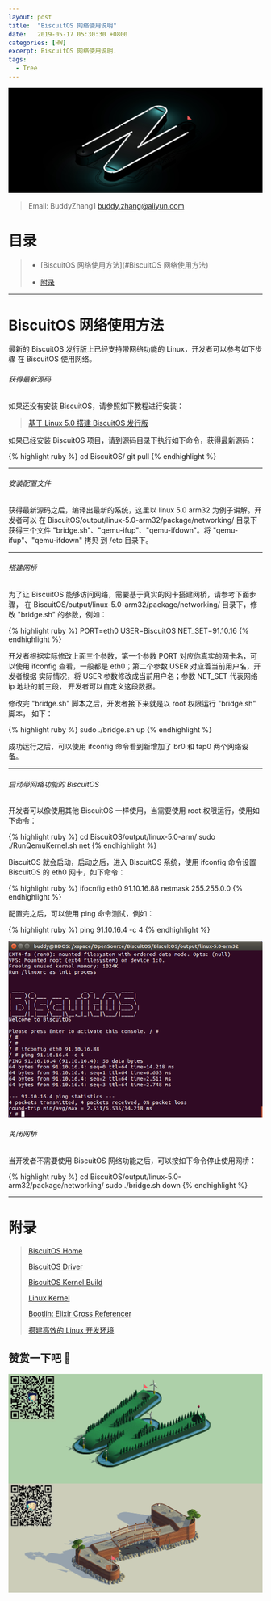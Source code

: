 ```yaml
---
layout: post
title:  "BiscuitOS 网络使用说明"
date:   2019-05-17 05:30:30 +0800
categories: [HW]
excerpt: BiscuitOS 网络使用说明.
tags:
  - Tree
---
```


![DTS](https://raw.githubusercontent.com/EmulateSpace/PictureSet/master/BiscuitOS/kernel/IND00000N.jpg)

> Email: BuddyZhang1 <buddy.zhang@aliyun.com>

# 目录

> - [BiscuitOS 网络使用方法](#BiscuitOS 网络使用方法)
>
> - [附录](#附录)

-----------------------------------

# <span id="BiscuitOS 网络使用方法">BiscuitOS 网络使用方法</span>

最新的 BiscuitOS 发行版上已经支持带网络功能的 Linux，开发者可以参考如下步骤
在 BiscuitOS 使用网络。

###### 获得最新源码

如果还没有安装 BiscuitOS，请参照如下教程进行安装：

> [基于 Linux 5.0 搭建 BiscuitOS 发行版](https://biscuitos.github.io/blog/Linux-5.0-arm32-Usermanual/)

如果已经安装 BiscuitOS 项目，请到源码目录下执行如下命令，获得最新源码：

{% highlight ruby %}
cd BiscuitOS/
git pull
{% endhighlight %}

-------------------------

###### 安装配置文件

获得最新源码之后，编译出最新的系统，这里以 linux 5.0 arm32 为例子讲解。开发者可以
在 BiscuitOS/output/linux-5.0-arm32/package/networking/ 目录下获得三个文件
"bridge.sh"、"qemu-ifup"、"qemu-ifdown"。将 "qemu-ifup"、"qemu-ifdown" 拷贝
到 /etc 目录下。

-------------------------

###### 搭建网桥

为了让 BiscuitOS 能够访问网络，需要基于真实的网卡搭建网桥，请参考下面步骤，
在 BiscuitOS/output/linux-5.0-arm32/package/networking/ 目录下，修改
"bridge.sh" 的参数，例如：

{% highlight ruby %}
PORT=eth0
USER=BiscuitOS
NET_SET=91.10.16
{% endhighlight %}

开发者根据实际修改上面三个参数，第一个参数 PORT 对应你真实的网卡名，可以使用
ifconfig 查看，一般都是 eth0；第二个参数 USER 对应着当前用户名，开发者根据
实际情况，将 USER 参数修改成当前用户名；参数 NET_SET 代表网络 ip 地址的前三段，
开发者可以自定义这段数据。

修改完 "bridge.sh" 脚本之后，开发者接下来就是以 root 权限运行 "bridge.sh" 脚本，
如下：

{% highlight ruby %}
sudo ./bridge.sh up
{% endhighlight %}

成功运行之后，可以使用 ifconfig 命令看到新增加了 br0 和 tap0 两个网络设备。

--------------------------------

###### 启动带网络功能的 BiscuitOS

开发者可以像使用其他 BiscuitOS 一样使用，当需要使用 root 权限运行，使用如下命令：

{% highlight ruby %}
cd BiscuitOS/output/linux-5.0-arm/
sudo ./RunQemuKernel.sh net
{% endhighlight %}

BiscuitOS 就会启动，启动之后，进入 BiscuitOS 系统，使用 ifconfig 命令设置
BiscuitOS 的 eth0 网卡，如下命令：

{% highlight ruby %}
ifocnfig eth0 91.10.16.88 netmask 255.255.0.0
{% endhighlight %}

配置完之后，可以使用 ping 命令测试，例如：

{% highlight ruby %}
ping 91.10.16.4 -c 4
{% endhighlight %}

![DTS](https://raw.githubusercontent.com/EmulateSpace/PictureSet/master/BiscuitOS/boot/BOOT000090.png)

###### 关闭网桥

当开发者不需要使用 BiscuitOS 网络功能之后，可以按如下命令停止使用网桥：

{% highlight ruby %}
cd BiscuitOS/output/linux-5.0-arm32/package/networking/
sudo ./bridge.sh down
{% endhighlight %}

-----------------------------------------------

# <span id="附录">附录</span>

> [BiscuitOS Home](https://biscuitos.github.io/)
>
> [BiscuitOS Driver](https://biscuitos.github.io/blog/BiscuitOS_Catalogue/)
>
> [BiscuitOS Kernel Build](https://biscuitos.github.io/blog/Kernel_Build/)
>
> [Linux Kernel](https://www.kernel.org/)
>
> [Bootlin: Elixir Cross Referencer](https://elixir.bootlin.com/linux/latest/source)
>
> [搭建高效的 Linux 开发环境](https://biscuitos.github.io/blog/Linux-debug-tools/)

## 赞赏一下吧 🙂

![MMU](https://raw.githubusercontent.com/EmulateSpace/PictureSet/master/BiscuitOS/kernel/HAB000036.jpg)

